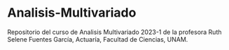 # Analisis-Multivariado
Repositorio del curso de Analisis Multivariado 2023-1 de la profesora Ruth Selene Fuentes García, Actuaría, Facultad de Ciencias, UNAM.
